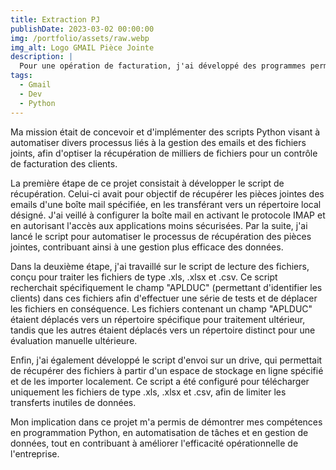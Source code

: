 ```yaml
---
title: Extraction PJ
publishDate: 2023-03-02 00:00:00
img: /portfolio/assets/raw.webp
img_alt: Logo GMAIL Pièce Jointe
description: |
  Pour une opération de facturation, j'ai développé des programmes permettant l'exportation et le trie de pièces jointes ciblées dans un drive.
tags:
  - Gmail
  - Dev
  - Python
---
```


Ma mission était de concevoir et d'implémenter des scripts Python visant à automatiser divers processus liés à la gestion des emails et des fichiers joints, afin d'optiser la récupération de milliers de fichiers pour un contrôle de facturation des clients.

La première étape de ce projet consistait à développer le script de récupération. Celui-ci avait pour objectif de récupérer les pièces jointes des emails d'une boîte mail spécifiée, en les transférant vers un répertoire local désigné. J'ai veillé à configurer la boîte mail en activant le protocole IMAP et en autorisant l'accès aux applications moins sécurisées. Par la suite, j'ai lancé le script pour automatiser le processus de récupération des pièces jointes, contribuant ainsi à une gestion plus efficace des données.

Dans la deuxième étape, j'ai travaillé sur le script de lecture des fichiers, conçu pour traiter les fichiers de type .xls, .xlsx et .csv. Ce script recherchait spécifiquement le champ "APLDUC" (permettant d'identifier les clients) dans ces fichiers afin d'effectuer une série de tests et de déplacer les fichiers en conséquence. Les fichiers contenant un champ "APLDUC" étaient déplacés vers un répertoire spécifique pour traitement ultérieur, tandis que les autres étaient déplacés vers un répertoire distinct pour une évaluation manuelle ultérieure.

Enfin, j'ai également développé le script d'envoi sur un drive, qui permettait de récupérer des fichiers à partir d'un espace de stockage en ligne spécifié et de les importer localement. Ce script a été configuré pour télécharger uniquement les fichiers de type .xls, .xlsx et .csv, afin de limiter les transferts inutiles de données.

Mon implication dans ce projet m'a permis de démontrer mes compétences en programmation Python, en automatisation de tâches et en gestion de données, tout en contribuant à améliorer l'efficacité opérationnelle de l'entreprise.
